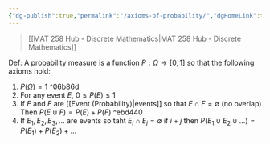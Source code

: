```yaml
---
{"dg-publish":true,"permalink":"/axioms-of-probability/","dgHomeLink":true,"dgPassFrontmatter":false,"dgShowLocalGraph":true}
---
```


> [[MAT 258 Hub - Discrete Mathematics|MAT 258 Hub - Discrete Mathematics]]

Def: A probability measure is a function $P:\Omega\rightarrow[0,1]$
so that the following axioms hold:
1) $P(\Omega)=1$ ^06b86d
2) For any event $E$, $0\le P(E)\le 1$
3) If $E$ and $F$ are [[Event (Probability)|events]] so that $E\cap F = \emptyset$ (no overlap)
   Then $P(E\cup F) = P(E)+P(F)$ ^ebd440
4) If $E_{1},E_{2},E_{3},\dots$ are events so taht $E_{i}\cap E_{j} = \emptyset$ if $i+j$ then $P(E_{1}\cup E_{2}\cup\dots)=P(E_{1})+P(E_{2})+\dots$